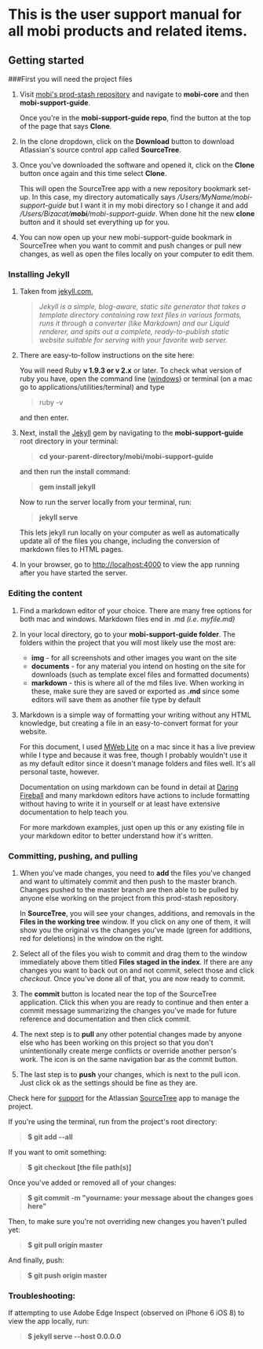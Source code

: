 # This is the user support manual for all mobi products and related items.

## Getting started

###First you will need the project files

1. Visit [mobi's prod-stash repository](http://prod-stash01:7990/projects) and navigate to **mobi-core** and then **mobi-support-guide**.

	Once you're in the **mobi-support-guide repo**, find the button at the top of the page that says **Clone**.	

2. In the clone dropdown, click on the **Download** button to download Atlassian's source control app called **SourceTree**.
3. Once you've downloaded the software and opened it, click on the **Clone** button once again and this time select **Clone**.
	
	This will open the SourceTree app with a new repository bookmark set-up. In this case, my directory automatically says */Users/MyName/mobi-support-guide* but I want it in my mobi directory so I change it and add */Users/Bizacat/__mobi__/mobi-support-guide*.  When done hit the new **clone** button and it should set everything up for you.

4. You can now open up your new mobi-support-guide bookmark in SourceTree when you want to commit and push changes or pull new changes, as well as open the files locally on your computer to edit them. 

### Installing Jekyll
1. Taken from [jekyll.com](www.jekyllrb.com), 

	> *Jekyll is a simple, blog-aware, static site generator that takes a template directory containing raw text files in various formats, runs it through a converter (like Markdown) and our Liquid renderer, and spits out a complete, ready-to-publish static website suitable for serving with your favorite web server.*

2. There are easy-to-follow instructions on the site here: 

	You will need Ruby **v 1.9.3 or v 2.x** or later.  To check what version of ruby you have, open the command line ([windows](http://windows.microsoft.com/en-us/windows-vista/open-a-command-prompt-window)) or terminal (on a mac go to applications/utilities/terminal) and type
	> ruby -v

	and then enter.
	
3. Next, install the [Jekyll](http://jekyllrb.com/docs/quickstart/) gem by navigating 
to the **mobi-support-guide** root directory in your terminal:

	> **cd your-parent-directory/mobi/mobi-support-guide** 

	and then run the install command:
 
	> **gem install jekyll**

	Now to run the server locally from your terminal, run: 

	> **jekyll serve**

	This lets jekyll run locally on your computer as well as automatically update all of the files you change, including the conversion of markdown files to HTML pages.
	
4. In your browser, go to [http://localhost:4000](http://localhost:4000) to view the app running after you have started the server.  

### Editing the content
1. Find a markdown editor of your choice.  There are many free options for both mac and windows.  Markdown files end in .md *(i.e. myfile.md)*
2. In your local directory, go to your **mobi-support-guide folder**. The folders within the project that you will most likely use the most are:
	- **img** - for all screenshots and other images you want on the site
	- **documents** - for any material you intend on hosting on the site for downloads (such as template excel files and formatted documents)
	- **markdown** - this is where all of the md files live.  When working in these, make sure they are saved or exported as **.md** since some editors will save them as another file type by default
3. Markdown is a simple way of formatting your writing without any HTML knowledge, but creating a file in an easy-to-convert format for your website. 

	For this document, I used [MWeb Lite](http://www.mweb.im) on a mac since it has a live preview while I type and because it was free, though I probably wouldn't use it as my default editor since it doesn't manage folders and files well. It's all personal taste, however.

	Documentation on using markdown can be found in detail at [Daring Fireball](http://daringfireball.net/projects/markdown/syntax) and many markdown editors have actions to include formatting without having to write it in yourself or at least have extensive documentation to help teach you. 
	
	For more markdown examples, just open up this or any existing file in your markdown editor to better understand how it's written.
	
### Committing, pushing, and pulling

1. When you've made changes, you need to **add** the files you've changed and want to ultimately commit and then push to the master branch.  Changes pushed to the master branch are then able to be pulled by anyone else working on the project from this prod-stash repository.

	In **SourceTree**, you will see your changes, additions, and removals in the **Files in the working tree** window. If you click on any one of them, it will show you the original vs the changes you've made (green for additions, red for deletions) in the window on the right.

2. Select all of the files you wish to commit and drag them to the window immediately above them titled **Files staged in the index**.  If there are any changes you want to back out on and not commit, select those and click *checkout*.  Once you've done all of that, you are now ready to commit.

3. The **commit** button is located near the top of the SourceTree application.  Click this when you are ready to continue and then enter a commit message summarizing the changes you've made for future reference and documentation and then click commit.

4. The next step is to **pull** any other potential changes made by anyone else who has been working on this project so that you don't unintentionally create merge conflicts or override another person's work.  The icon is on the same navigation bar as the commit button.

5. The last step is to **push** your changes, which is next to the pull icon.  Just click ok as the settings should be fine as they are.

Check here for [support](https://answers.atlassian.com) for the Atlassian [SourceTree](http://www.sourcetreeapp.com) app to manage the project. 

If you're using the terminal, run from the project's root directory:

> **$ git add --all**

If you want to omit something:

> **$ git checkout [the file path(s)]**

Once you've added or removed all of your changes:

> **$ git commit -m "yourname: your message about the changes goes here"**

Then, to make sure you're not overriding new changes you haven't pulled yet:

> **$ git pull origin master**

And finally, push:

> **$ git push origin master**

### Troubleshooting:

If attempting to use Adobe Edge Inspect (observed on iPhone 6 iOS 8) to view the app locally, run:

> **$ jekyll serve --host 0.0.0.0**


